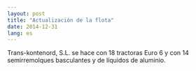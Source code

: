 ```yaml
---
layout: post
title: "Actualización de la flota"
date: 2014-12-31
lang: es
---
```


Trans-kontenord, S.L. se hace con 18 tractoras Euro 6 y con 14 semirremolques basculantes y de líquidos de aluminio.
